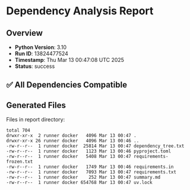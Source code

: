 # Dependency Analysis Report

## Overview

- **Python Version**: 3.10
- **Run ID**: 13824477524
- **Timestamp**: Thu Mar 13 00:47:08 UTC 2025
- **Status**: success

## ✅ All Dependencies Compatible

## Generated Files

Files in report directory:
```
total 704
drwxr-xr-x  2 runner docker   4096 Mar 13 00:47 .
drwxr-xr-x 26 runner docker   4096 Mar 13 00:46 ..
-rw-r--r--  1 runner docker  25814 Mar 13 00:47 dependency_tree.txt
-rw-r--r--  1 runner docker   1123 Mar 13 00:46 pyproject.toml
-rw-r--r--  1 runner docker   5408 Mar 13 00:47 requirements-frozen.txt
-rw-r--r--  1 runner docker   1749 Mar 13 00:46 requirements.in
-rw-r--r--  1 runner docker   7093 Mar 13 00:47 requirements.txt
-rw-r--r--  1 runner docker    252 Mar 13 00:47 summary.md
-rw-r--r--  1 runner docker 654768 Mar 13 00:47 uv.lock
```

